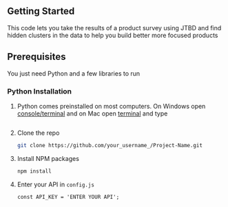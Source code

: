 ## Getting Started
This code lets you take the results of a product survey using JTBD and find hidden clusters in the data to help you build better more focused products

## Prerequisites
You just need Python and a few libraries to run

### Python Installation

1. Python comes preinstalled on most computers. On Windows open [console/terminal](https://www.howtogeek.com/235101/10-ways-to-open-the-command-prompt-in-windows-10) and on Mac open [terminal](https://www.howtogeek.com/682770/how-to-open-the-terminal-on-a-mac/) and type 
   ```python --version

2. Clone the repo
   ```sh
   git clone https://github.com/your_username_/Project-Name.git
   ```
3. Install NPM packages
   ```sh
   npm install
   ```
4. Enter your API in `config.js`
   ```JS
   const API_KEY = 'ENTER YOUR API';

